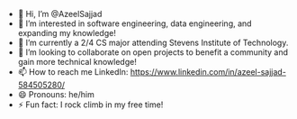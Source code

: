 - 👋 Hi, I’m @AzeelSajjad
- 👀 I’m interested in software engineering, data engineering, and expanding my knowledge!
- 🌱 I’m currently a 2/4 CS major attending Stevens Institute of Technology.
- 💞️ I’m looking to collaborate on open projects to benefit a community and gain more technical knowledge!
- 📫 How to reach me LinkedIn: https://www.linkedin.com/in/azeel-sajjad-584505280/ 
- 😄 Pronouns: he/him
- ⚡ Fun fact: I rock climb in my free time!


